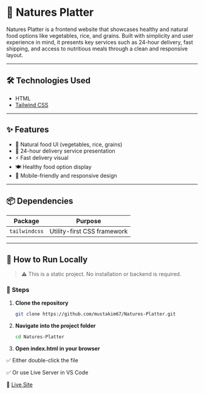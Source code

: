 # 🥗 Natures Platter

Natures Platter is a frontend website that showcases healthy and natural food options like vegetables, rice, and grains. Built with simplicity and user experience in mind, it presents key services such as 24-hour delivery, fast shipping, and access to nutritious meals through a clean and responsive layout.

---

## 🛠 Technologies Used

- HTML
- [Tailwind CSS](https://tailwindcss.com/)

---

## ✨ Features

- 🥦 Natural food UI (vegetables, rice, grains)
- 🚚 24-hour delivery service presentation
- ⚡ Fast delivery visual
- 🍽 Healthy food option display
- 📱 Mobile-friendly and responsive design

---

## 📦 Dependencies

| Package       | Purpose                           |
|---------------|-----------------------------------|
| `tailwindcss` | Utility-first CSS framework       |

---

## 🧪 How to Run Locally

> ⚠ This is a static project. No installation or backend is required.

### 🔧 Steps

1. **Clone the repository**
   ```bash
   git clone https://github.com/mustakim67/Natures-Platter.git
2. **Navigate into the project folder**
   ```bash
   cd Natures-Platter

3. **Open index.html in your browser**

✅ Either double-click the file

✅ Or use Live Server in VS Code

🔗 [Live Site](https://mustakim67.github.io/Natures-Platter/)
  
